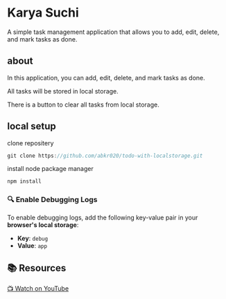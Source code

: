 # Karya Suchi

A simple task management application that allows you to add, edit, delete, and mark tasks as done.

## about

In this application, you can add, edit, delete, and mark tasks as done.

All tasks will be stored in local storage.

There is a button to clear all tasks from local storage.

## local setup

clone repositery

```javascript
git clone https://github.com/abkr020/todo-with-localstorage.git
```

install node package manager

```javascript
npm install
```

### 🔍 Enable Debugging Logs  

To enable debugging logs, add the following key-value pair in your **browser's local storage**:  

- **Key**: `debug`  
- **Value**: `app`  

## 📚 Resources  

[📺 Watch on YouTube](https://www.youtube.com/watch?v=FJDVKeh7RJI)
